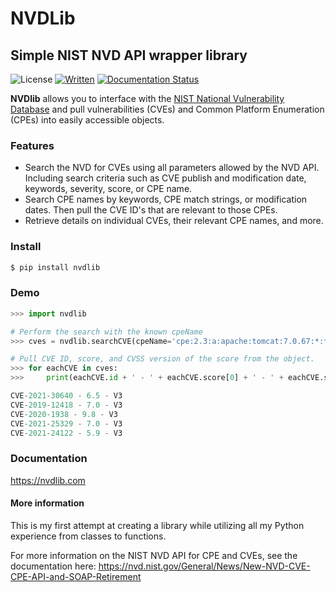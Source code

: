 # NVDLib
## Simple NIST NVD API wrapper library

![License](https://img.shields.io/github/license/bradleeriley/nvdlib) 
[![Written](https://img.shields.io/badge/Python%203.8.3-https%3A%2F%2Fpypi.org%2Fproject%2Fnvdlib%2F-yellowgreen)](https://pypi.org/project/nvdlib/)
[![Documentation Status](https://readthedocs.org/projects/nvdlib/badge/?version=latest)](https://nvdlib.readthedocs.io/en/latest/?badge=latest)

**NVDlib** allows you to interface with the [NIST National Vulnerability Database](https://nvd.nist.gov/) and pull vulnerabilities (CVEs) and Common Platform Enumeration (CPEs) into easily accessible objects.


### Features

- Search the NVD for CVEs using all parameters allowed by the NVD API. Including search criteria such as CVE publish and modification date, keywords, severity, score, or CPE name.
- Search CPE names by keywords, CPE match strings, or modification dates. Then pull the CVE ID's that are relevant to those CPEs. 
- Retrieve details on individual CVEs, their relevant CPE names, and more.


### Install
```bash
$ pip install nvdlib
```


### Demo
```python
>>> import nvdlib

# Perform the search with the known cpeName
>>> cves = nvdlib.searchCVE(cpeName='cpe:2.3:a:apache:tomcat:7.0.67:*:*:*:*:*:*:*', limit = 5)

# Pull CVE ID, score, and CVSS version of the score from the object.
>>> for eachCVE in cves:
>>>     print(eachCVE.id + ' - ' + eachCVE.score[0] + ' - ' + eachCVE.score[1])

CVE-2021-30640 - 6.5 - V3
CVE-2019-12418 - 7.0 - V3
CVE-2020-1938 - 9.8 - V3
CVE-2021-25329 - 7.0 - V3
CVE-2021-24122 - 5.9 - V3
```


### Documentation

https://nvdlib.com



#### More information

This is my first attempt at creating a library while utilizing all my Python experience from classes to functions.

For more information on the NIST NVD API for CPE and CVEs, see the documentation here: 
https://nvd.nist.gov/General/News/New-NVD-CVE-CPE-API-and-SOAP-Retirement